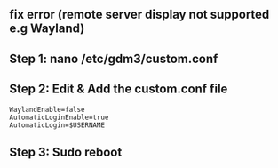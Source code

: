 ## fix error (remote server display not supported e.g Wayland)

## Step 1: nano /etc/gdm3/custom.conf
## Step 2: Edit & Add the custom.conf file
    WaylandEnable=false
    AutomaticLoginEnable=true
    AutomaticLogin=$USERNAME

## Step 3: Sudo reboot
